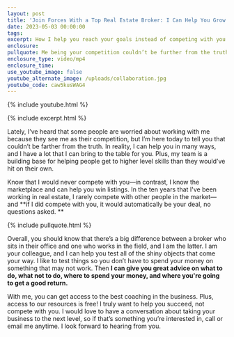 ```yaml
---
layout: post
title: 'Join Forces With a Top Real Estate Broker: I Can Help You Grow Your Business'
date: 2023-05-03 00:00:00
tags:
excerpt: How I help you reach your goals instead of competing with you.
enclosure:
pullquote: Me being your competition couldn’t be further from the truth.
enclosure_type: video/mp4
enclosure_time:
use_youtube_image: false
youtube_alternate_image: /uploads/collaboration.jpg
youtube_code: caw5kusWAG4
---
```

{% include youtube.html %}

{% include excerpt.html %}

Lately, I’ve heard that some people are worried about working with me because they see me as their competition, but I’m here today to tell you that couldn’t be farther from the truth. In reality, I can help you in many ways, and I have a lot that I can bring to the table for you. Plus, my team is a building base for helping people get to higher level skills than they would’ve hit on their own.

Know that I would never compete with you—in contrast, I know the marketplace and can help you win listings. In the ten years that I've been working in real estate, I rarely compete with other people in the market—and **if I did compete with you, it would automatically be your deal, no questions asked. **

{% include pullquote.html %}

Overall, you should know that there’s a big difference between a broker who sits in their office and one who works in the field, and I am the latter. I am your colleague, and I can help you test all of the shiny objects that come your way. I like to test things so you don’t have to spend your money on something that may not work. Then **I can give you great advice on what to do, what not to do, where to spend your money, and where you're going to get a good return.&nbsp;**

With me, you can get access to the best coaching in the business. Plus, access to our resources is free! I truly want to help you succeed, not compete with you. I would love to have a conversation about taking your business to the next level, so if that’s something you’re interested in, call or email me anytime. I look forward to hearing from you.
